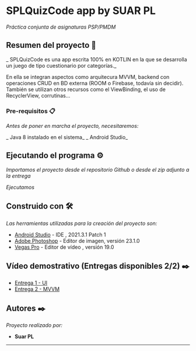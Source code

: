 # SPLQuizCode app by SUAR PL

_Práctica conjunta de asignaturas PSP/PMDM_

## Resumen del proyecto 🚀

_ SPLQuizCode es una app escrita 100% en KOTLIN en la que se desarrolla un juego de tipo cuestionario por categorías._

En ella se integran aspectos como arquitecura MVVM, backend con operaciones CRUD en BD externa (ROOM o Firebase, todavía sin decidir).
También se utilizan otros recursos como el ViewBinding, el uso de RecyclerView, corrutinas...

### Pre-requisitos 📋

_Antes de poner en marcha el proyecto, necesitaremos:_

_ Java 8 instalado en el sistema_
_ Android Studio_


## Ejecutando el programa ⚙️

_Importamos el proyecto desde el repositorio Github o desde el zip adjunto a la entrega_

_Ejecutamos_


## Construido con 🛠️

_Las herramientas utilizadas para la creación del proyecto son:_

* [Android Studio](https://developer.android.com/studio) - IDE , 2021.3.1 Patch 1
* [Adobe Photoshop](https://www.adobe.com/es/creativecloud/plans.html?plan=individual&filter=all&promoid=PYPVPZQK&mv=other) - Editor de imagen, versión 23.1.0
* [Vegas Pro](https://www.vegascreativesoftware.com/es/vegas-pro/) - Editor de vídeo , versión 19.0


## Vídeo demostrativo (Entregas disponibles 2/2) ✒️

* [Entrega 1 - UI](https://youtu.be/vQqhkbQEXkY)
* [Entrega 2 - MVVM](https://youtu.be/K0vA10X1eYs)

## Autores ✒️

_Proyecto realizado por:_

* **Suar PL**



---

